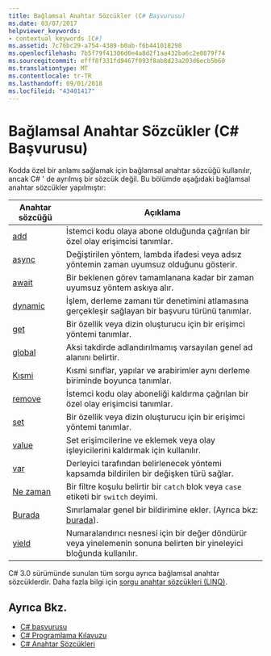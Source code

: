 ```yaml
---
title: Bağlamsal Anahtar Sözcükler (C# Başvurusu)
ms.date: 03/07/2017
helpviewer_keywords:
- contextual keywords [C#]
ms.assetid: 7c76bc29-a754-4389-b0ab-f6b441018298
ms.openlocfilehash: 7b5f79f41306d6e4a8d2f1aa432ba6c2e0879f74
ms.sourcegitcommit: efff8f331fd9467f093f8ab8d23a203d6ecb5b60
ms.translationtype: MT
ms.contentlocale: tr-TR
ms.lasthandoff: 09/01/2018
ms.locfileid: "43401417"
---
```

# <a name="contextual-keywords-c-reference"></a>Bağlamsal Anahtar Sözcükler (C# Başvurusu)
Kodda özel bir anlamı sağlamak için bağlamsal anahtar sözcüğü kullanılır, ancak C# ' de ayrılmış bir sözcük değil. Bu bölümde aşağıdaki bağlamsal anahtar sözcükler yapılmıştır:  
  
|Anahtar sözcüğü|Açıklama|  
|-------------|-----------------|  
|[add](../../../csharp/language-reference/keywords/add.md)|İstemci kodu olaya abone olduğunda çağrılan bir özel olay erişimcisi tanımlar.|  
|[async](../../../csharp/language-reference/keywords/async.md)|Değiştirilen yöntem, lambda ifadesi veya adsız yöntemin zaman uyumsuz olduğunu gösterir.|  
|[await](../../../csharp/language-reference/keywords/await.md)|Bir beklenen görev tamamlanana kadar bir zaman uyumsuz yöntem askıya alır.|  
|[dynamic](../../../csharp/language-reference/keywords/dynamic.md)|İşlem, derleme zamanı tür denetimini atlamasına gerçekleşir sağlayan bir başvuru türünü tanımlar.|  
|[get](../../../csharp/language-reference/keywords/get.md)|Bir özellik veya dizin oluşturucu için bir erişimci yöntemi tanımlar.|  
|[global](../../../csharp/language-reference/keywords/global.md)|Aksi takdirde adlandırılmamış varsayılan genel ad alanını belirtir.|  
|[Kısmi](../../../csharp/language-reference/keywords/partial-type.md)|Kısmi sınıflar, yapılar ve arabirimler aynı derleme biriminde boyunca tanımlar.|  
|[remove](../../../csharp/language-reference/keywords/remove.md)|İstemci kodu olay aboneliği kaldırma çağrılan bir özel olay erişimcisi tanımlar.|  
|[set](../../../csharp/language-reference/keywords/set.md)|Bir özellik veya dizin oluşturucu için bir erişimci yöntemi tanımlar.|  
|[value](../../../csharp/language-reference/keywords/value.md)|Set erişimcilerine ve eklemek veya olay işleyicilerini kaldırmak için kullanılır.|  
|[var](../../../csharp/language-reference/keywords/var.md)|Derleyici tarafından belirlenecek yöntemi kapsamda bildirilen bir değişken türü sağlar.|  
|[Ne zaman](when.md)|Bir filtre koşulu belirtir bir `catch` blok veya `case` etiketi bir `switch` deyimi.|
|[Burada](../../../csharp/language-reference/keywords/where-generic-type-constraint.md)|Sınırlamalar genel bir bildirimine ekler. (Ayrıca bkz: [burada](../../../csharp/language-reference/keywords/where-clause.md)).|  
|[yield](../../../csharp/language-reference/keywords/yield.md)|Numaralandırıcı nesnesi için bir değer döndürür veya yinelemenin sonuna belirten bir yineleyici bloğunda kullanılır.|  
  
 C# 3.0 sürümünde sunulan tüm sorgu ayrıca bağlamsal anahtar sözcüklerdir. Daha fazla bilgi için [sorgu anahtar sözcükleri (LINQ)](../../../csharp/language-reference/keywords/query-keywords.md).  
  
## <a name="see-also"></a>Ayrıca Bkz.

- [C# başvurusu](../../../csharp/language-reference/index.md)  
- [C# Programlama Kılavuzu](../../../csharp/programming-guide/index.md)  
- [C# Anahtar Sözcükleri](../../../csharp/language-reference/keywords/index.md)

